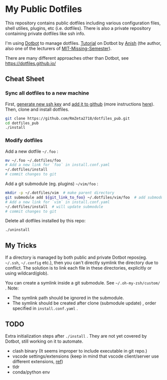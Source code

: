 # My Public Dotfiles

This repository contains public dotfiles including various configuration files, shell utilies, plugins, etc (i.e. dotfiles). There is also a private repository containing private dotfiles like ssh info. 

I'm using [Dotbot](https://github.com/anishathalye/dotbot) to manage dotfiles. [Tutorial](https://www.anishathalye.com/2014/08/03/managing-your-dotfiles/) on Dotbot by [Anish](https://www.anishathalye.com/) (the author, also one of the lecturers of [MIT-Missing-Semester](https://missing.csail.mit.edu/)).

There are many different approaches other than Dotbot, see https://dotfiles.github.io/

## Cheat Sheet

### Sync all dotfiles to a new machine

First, [generate new ssh key](https://docs.github.com/cn/authentication/connecting-to-github-with-ssh/generating-a-new-ssh-key-and-adding-it-to-the-ssh-agent) and [add it to github](https://docs.github.com/cn/authentication/connecting-to-github-with-ssh/adding-a-new-ssh-key-to-your-github-account) (more instructions [here](https://github.com/calvinbui/dotfiles)). Then, clone and install dotfiles.

```bash
git clone https://github.com/RmZeta2718/dotfiles_pub.git
cd dotfiles_pub
./install
```

### Modify dotfiles

Add a new dotfile `~/.foo` :

```bash
mv ~/.foo ~/.dotfiles/foo
# Add a new link for `foo` in install.conf.yaml
~/.dotfiles/install
# commit changes to git
```

Add a git submodule (eg. plugins) `~/vim/foo` :

```bash
mkdir -p ~/.dotfiles/vim  # make parent directory
git submodule add ${git_link_to_foo} ~/.dotfiles/vim/foo  # add submodule
# Add a new link for `vim` in install.conf.yaml
~/.dotfiles/install  # will update submodule
# commit changes to git
```

Delete all dotfiles installed by this repo:

```bash
./uninstall
```

## My Tricks

If a directory is managed by both public and private Dotbot repos(eg. `~/.ssh`, `~/.config` etc.), then you can't directly symlink the directory due to conflict. The solution is to link each file in these directories, explicitly or using wildcard(glob).

You can create a symlink inside a git submodule. See `~/.oh-my-zsh/custom/` . Note:
- The symlink path should be ignored in the submodule.
- The symlink should be created after clone (submodule update) , order specified in `install.conf.yaml` .

## TODO

Extra initialization steps after `./install` . They are not yet covered by Dotbot, still working on it to automate.

- clash binary (It seems improper to include executable in git repo.)
- vscode settings/extensions (keep in mind that vscode client/server use different extensions, [ref](https://code.visualstudio.com/api/advanced-topics/remote-extensions#architecture-and-extension-types))
- tldr
- conda/python env
